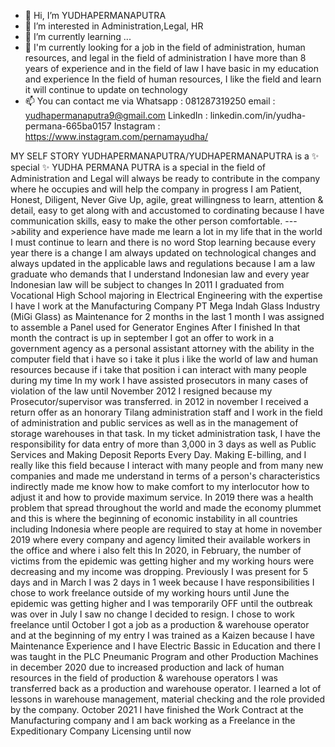 - 👋 Hi, I’m YUDHAPERMANAPUTRA
- 👀 I’m interested in Administration,Legal, HR
- 🌱 I’m currently learning ...
- 💞️ I'm currently looking for a job in the field of administration, human resources, and legal
in the field of administration I have more than 8 years of experience and in the field of law I have basic in my education and experience
In the field of human resources, I like the field and learn it will continue to update on technology
- 📫 You can contact me via
Whatsapp : 081287319250
email : yudhapermanaputra9@gmail.com
LinkedIn : linkedin.com/in/yudha-permana-665ba0157
Instagram : https://www.instagram.com/pernamayudha/

MY SELF STORY
YUDHAPERMANAPUTRA/YUDHAPERMANAPUTRA is a ✨ special ✨ YUDHA PERMANA PUTRA is a special in the field of Administration and Legal
will always be ready to contribute in the company where he occupies and will help the company in progress
I am Patient, Honest, Diligent, Never Give Up, agile, great willingness to learn, attention & detail, easy to get along with and accustomed to cordinating because I have communication skills, easy to make the other person comfortable.
--->ability and experience have made me learn a lot in my life that in the world I must continue to learn and there is no word Stop learning because every year there is a change
I am always updated on technological changes and always updated in the applicable laws and regulations because I am a law graduate who demands that I understand Indonesian law and every year Indonesian law will be subject to changes
In 2011 I graduated from Vocational High School majoring in Electrical Engineering with the expertise I have I work at the Manufacturing Company PT Mega Indah Glass Industry (MiGi Glass) as Maintenance for 2 months in the last 1 month I was assigned to assemble a Panel used for Generator Engines After I finished In that month the contract is up
in september I got an offer to work in a government agency as a personal assistant attorney with the ability in the computer field that i have so i take it plus i like the world of law and human resources because if i take that position i can interact with many people during my time In my work I have assisted prosecutors in many cases of violation of the law until November 2012 I resigned because my Prosecutor/supervisor was transferred.
in 2012 in november I received a return offer as an honorary Tilang administration staff and I work in the field of administration and public services as well as in the management of storage warehouses in that task.
In my ticket administration task, I have the responsibility for data entry of more than 3,000 in 3 days as well as Public Services and Making Deposit Reports Every Day. Making E-billing, and I really like this field because I interact with many people and from many new companies and made me understand in terms of a person's characteristics indirectly made me know how to make comfort to my interlocutor how to adjust it and how to provide maximum service.
In 2019 there was a health problem that spread throughout the world and made the economy plummet and this is where the beginning of economic instability in all countries including Indonesia where people are required to stay at home
in november 2019 where every company and agency limited their available workers in the office and where i also felt this
In 2020, in February, the number of victims from the epidemic was getting higher and my working hours were decreasing and my income was dropping. Previously I was present for 5 days and in March I was 2 days in 1 week because I have responsibilities I chose to work freelance outside of my working hours until June the epidemic was getting higher and I was temporarily OFF until the outbreak was over in July I saw no change I decided to resign.
I chose to work freelance until October I got a job as a production & warehouse operator and at the beginning of my entry I was trained as a Kaizen because I have Maintenance Experience and I have Electric Bassic in Education and there I was taught in the PLC Pneumanic Program and other Production Machines
in december 2020 due to increased production and lack of human resources in the field of production & warehouse operators I was transferred back as a production and warehouse operator. I learned a lot of lessons in warehouse management, material checking and the role provided by the company.
October 2021 I have finished the Work Contract at the Manufacturing company and I am back working as a Freelance in the Expeditionary Company Licensing until now
